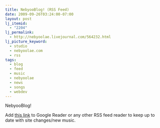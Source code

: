 ```yaml
---
title: NebyooBlog! (RSS Feed)
date: 2009-09-26T03:24:00-07:00
layout: post
lj_itemid:
  - "2204"
lj_permalink:
  - http://nebyoolae.livejournal.com/564232.html
lj_picture_keyword:
  - studio
  - nebyoolae.com
  - rss
tags:
  - blog
  - feed
  - music
  - nebyoolae
  - news
  - songs
  - webdev
---
```

NebyooBlog!

Add [this link](http://nebyoolae.com/feed.rss) to Google Reader or any other RSS feed reader to keep up to date with site changes/new music.

<!--more-->

